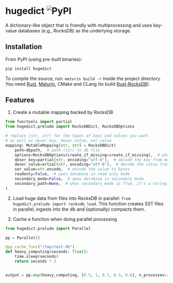 # hugedict ![PyPI](https://img.shields.io/pypi/v/hugedict)

A dictionary-like object that is friendly with multiprocessing and uses key-value databases (e.g., RocksDB) as the underlying storage.

## Installation

From PyPI (using pre-built binaries):

```bash
pip install hugedict
```

To compile the source, run: `maturin build -r` inside the project directory. You need [Rust](https://www.rust-lang.org/), [Maturin](https://github.com/PyO3/maturin), CMake and CLang (to build [Rust-RocksDB](https://github.com/rust-rocksdb/rust-rocksdb)).

## Features

1. Create a mutable mapping backed by RocksDB

```python
from functools import partial
from hugedict.prelude import RocksDBDict, RocksDBOptions

# replace [str, str] for the types of keys and values you want
# as well as deser_key, deser_value, ser_value
mapping: MutableMapping[str, str] = RocksDBDict(
    path=dbpath,  # path (str) to db file
    options=RocksDBOptions(create_if_missing=create_if_missing),  # whether to create database if missing, check other options
    deser_key=partial(str, encoding="utf-8"),  # decode the key from memoryview
    deser_value=artial(str, encoding="utf-8"),  # decode the value from memoryview
    ser_value=str.encode,  # encode the value to bytes
    readonly=False,  # open database in read only mode
    secondary_mode=False,  # open database in secondary mode
    secondary_path=None,  # when secondary_mode is True, it's a string pointing to a directory for storing data required to operate in secondary mode
)
```

2. Load huge data from files into RocksDB in parallel: `from hugedict.prelude import rocksdb_load`. This function creates SST files in parallel, ingests into the db and (optionally) compacts them.

3. Cache a function when doing parallel processing

```python
from hugedict.prelude import Parallel

pp = Parallel()

@pp.cache_func("/tmp/test.db")
def heavy_computing(seconds: float):
    time.sleep(seconds)
    return seconds * 2


output = pp.map(heavy_computing, [0.5, 1, 0.7, 0.3, 0.6], n_processes=3)
```
